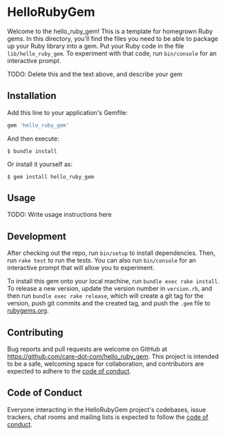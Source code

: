 # HelloRubyGem

Welcome to the hello_ruby_gem! This is a template for homegrown Ruby gems. In this directory, you'll find the files you need to be able to package up your Ruby library into a gem. Put your Ruby code in the file `lib/hello_ruby_gem`. To experiment with that code, run `bin/console` for an interactive prompt.

TODO: Delete this and the text above, and describe your gem

## Installation

Add this line to your application's Gemfile:

```ruby
gem 'hello_ruby_gem'
```

And then execute:

    $ bundle install

Or install it yourself as:

    $ gem install hello_ruby_gem

## Usage

TODO: Write usage instructions here

## Development

After checking out the repo, run `bin/setup` to install dependencies. Then, run `rake test` to run the tests. You can also run `bin/console` for an interactive prompt that will allow you to experiment.

To install this gem onto your local machine, run `bundle exec rake install`. To release a new version, update the version number in `version.rb`, and then run `bundle exec rake release`, which will create a git tag for the version, push git commits and the created tag, and push the `.gem` file to [rubygems.org](https://rubygems.org).

## Contributing

Bug reports and pull requests are welcome on GitHub at https://github.com/care-dot-com/hello_ruby_gem. This project is intended to be a safe, welcoming space for collaboration, and contributors are expected to adhere to the [code of conduct](https://github.com/care-dot-com/hello_ruby_gem/blob/master/CODE_OF_CONDUCT.md).

## Code of Conduct

Everyone interacting in the HelloRubyGem project's codebases, issue trackers, chat rooms and mailing lists is expected to follow the [code of conduct](https://github.com/care-dot-com/hello_ruby_gem/blob/master/CODE_OF_CONDUCT.md).

